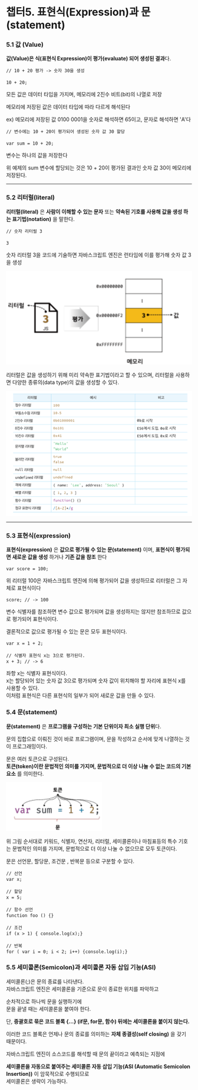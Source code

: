# 챕터5. 표현식(Expression)과 문(statement)

  ### 5.1 값 (Value)
  
  **값(Value)은 식(표현식 Expression)이 평가(evaluate) 되어 생성된 결과**다.

```
// 10 + 20 평가 -> 숫자 30을 생성

10 + 20;
```

모든 값은 데이터 타입을 가지며, 메모리에 2진수 비트(bit)의 나열로 저장

메모리에 저장된 값은 데이터 타입에 따라 다르게 해석된다

ex) 메모리에 저장된 값 0100 0001을 숫자로 해석하면 65이고, 문자로 해석하면 'A'다

```
// 변수에는 10 + 20이 평가되어 생성된 숫자 값 30 할당

var sum = 10 + 20;
```

변수는 하나의 값을 저장한다

위 예제의 sum 변수에 할당되는 것은 10 + 20이 평가된 결과인 숫자 값 30이 메모리에 저장된다.

<hr>

### 5.2 리터럴(literal)

**리터럴(literal)** 은 **사람이 이해할 수 있는 문자** 또는 **약속된 기호를 사용해 값을 생성 하는 표기법(notation)** 을 말한다.

```
// 숫자 리터럴 3

3
```

숫자 리터럴 3을 코드에 기술하면 자바스크립트 엔진은 런타임에 이를 평가해 숫자 값 3을 생성

![alt text](image.png)

리터럴은 값을 생성하기 위해 미리 약속한 표기법이라고 할 수 있으며, 리터럴을 사용하면 다양한 종류의(data type)의 값을 생성할 수 있다.

![alt text](image-1.png)

<hr>

### 5.3 표현식(expression)

**표현식(expression)** 은 **값으로 평가될 수 있는 문(statement)** 이며, **표현식이 평가되면 새로운 값을 생성** 하거나 **기존 값을 참조** 한다

```
var score = 100;
```

위 리터럴 100은 자바스크립트 엔진에 의해 평가되어 값을 생성하므로 리터럴은 그 자체로 표현식이다

```
score; // -> 100
```

변수 식별자를 참조하면 변수 값으로 평가되며 값을 생성하지는 않지만 참조하므로 값으로 평가되어 표현식이다.

결론적으로 값으로 평가될 수 있는 문은 모두 표현식이다.

```
var x = 1 + 2;

// 식별자 표현식 x는 3으로 평가된다.
x + 3; // -> 6
``` 

좌항 x는 식별자 표현식이다.<br>
 x는 할당되어 있는 숫자 값 3으로 평가되며 숫자 값이 위치해야 할 자리에 표현식 x를 사용할 수 있다.<br> 
 이처럼 표현식은 다른 표현식의 일부가 되어 새로운 값을 만들 수 있다.

 ### 5.4 문(statement)

 **문(statement)** 은 **프로그램을 구성하는 기본 단위이자 최소 실행 단위**다.

 문의 집합으로 이뤄진 것이 바로 프로그램이며, 문을 작성하고 순서에 맞게 나열하는 것이 프로그래밍이다.

 문은 여러 토큰으로 구성된다.<br>
 **토큰(token)이란 문법적인 의미를 가지며, 문법적으로 더 이상 나눌 수 없는 코드의 기본 요소** 를 의미한다.

![alt text](image-2.png)

위 그림 순서대로 키워드, 식별자, 연산자, 리터럴, 세미콜론이나 마침표등의 특수 기호는 문법적인 의미를 가지며, 문법적으로 더 이상 나눌 수 없으므로 모두 토큰이다.

문은 선언문, 할당문, 조건문 , 반복문 등으로 구분할 수 있다.

```
// 선언
var x;

// 할당
x = 5;

// 함수 선언
function foo () {}

// 조건
if (x > 1) { console.log(x);}

// 반복
for ( var i = 0; i < 2; i++) {console.log(i);}
```

### 5.5 세미콜론(Semicolon)과 세미콜론 자동 삽입 기능(ASI)

세미콜론(;)은 문의 종료를 나타낸다.<br>
자바스크립트 엔진은 세미콜론을 기준으로 문이 종료한 위치를 파악하고<br>

 순차적으로 하나씩 문을 실행하기에<br>
문을 끝낼 때는 세미콜론을 붙여야 한다.

단, **중괄호로 묶은 코드 블록 {...} (if문, for문, 함수) 뒤에는 세미콜론을 붙이지 않는다.**

이러한 코드 블록은 언제나 문의 종료를 의미하는 **자체 종결성(self closing)** 을 갖기 때문이다.

자바스크립트 엔진이 소스코드를 해석할 때 문의 끝이라고 예측되는 지점에<br>

 **세미콜론을 자동으로 붙여주는 세미콜론 자동 삽입 기능(ASI (Automatic Semicolon Insertion))** 이 암묵적으로 수행되므로 <br>
 세미콜론은 생략이 가능하다.
